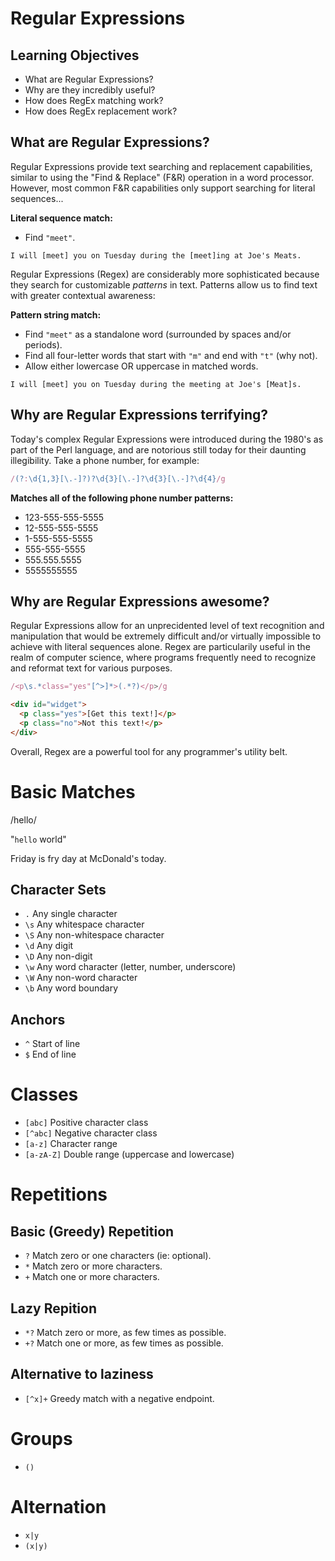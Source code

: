 # Regular Expressions

## Learning Objectives

- What are Regular Expressions?
- Why are they incredibly useful?
- How does RegEx matching work?
- How does RegEx replacement work?

## What are Regular Expressions?

Regular Expressions provide text searching and replacement capabilities, similar to using the "Find & Replace" (F&R) operation in a word processor. However, most common F&R capabilities only support searching for literal sequences...

**Literal sequence match:**
- Find `"meet"`.

```
I will [meet] you on Tuesday during the [meet]ing at Joe's Meats.
```

Regular Expressions (Regex) are considerably more sophisticated because they search for customizable _patterns_ in text. Patterns allow us to find text with greater contextual awareness:

**Pattern string match:**
- Find `"meet"` as a standalone word (surrounded by spaces and/or periods).
- Find all four-letter words that start with `"m"` and end with `"t"` (why not).
- Allow either lowercase OR uppercase in matched words.

```
I will [meet] you on Tuesday during the meeting at Joe's [Meat]s.
```

## Why are Regular Expressions terrifying?

Today's complex Regular Expressions were introduced during the 1980's as part of the Perl language, and are notorious still today for their daunting illegibility. Take a phone number, for example:

```javascript
/(?:\d{1,3}[\.-]?)?\d{3}[\.-]?\d{3}[\.-]?\d{4}/g
```

**Matches all of the following phone number patterns:**
- 123-555-555-5555
- 12-555-555-5555
- 1-555-555-5555
- 555-555-5555
- 555.555.5555
- 5555555555

## Why are Regular Expressions awesome?

Regular Expressions allow for an unprecidented level of text recognition and manipulation that would be extremely difficult and/or virtually impossible to achieve with literal sequences alone. Regex are particularily useful in the realm of computer science, where programs frequently need to recognize and reformat text for various purposes.

```javascript
/<p\s.*class="yes"[^>]*>(.*?)</p>/g
```

```html
<div id="widget">
  <p class="yes">[Get this text!]</p>
  <p class="no">Not this text!</p>
</div>
```

Overall, Regex are a powerful tool for any programmer's utility belt.

# Basic Matches

/hello/

"`hello` world"

Friday is fry day at McDonald's today.

## Character Sets

* `.`  Any single character
* `\s` Any whitespace character
* `\S` Any non-whitespace character
* `\d` Any digit
* `\D` Any non-digit
* `\w` Any word character (letter, number, underscore)
* `\W` Any non-word character
* `\b` Any word boundary

## Anchors

* `^` Start of line
* `$` End of line

# Classes

* `[abc]` Positive character class
* `[^abc]` Negative character class
* `[a-z]` Character range
* `[a-zA-Z]` Double range (uppercase and lowercase)

# Repetitions

## Basic (Greedy) Repetition

* `?` Match zero or one characters (ie: optional).
* `*` Match zero or more characters.
* `+` Match one or more characters.

## Lazy Repition

* `*?` Match zero or more, as few times as possible.
* `+?` Match one or more, as few times as possible.

## Alternative to laziness

* `[^x]+` Greedy match with a negative endpoint.

# Groups

* `()`

# Alternation

* `x|y`
* `(x|y)`
